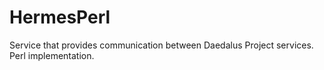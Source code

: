 # HermesPerl
Service that provides communication between Daedalus Project services. Perl implementation.
